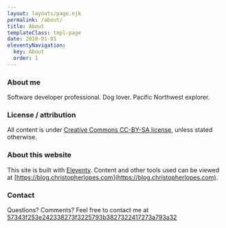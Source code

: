 ```yaml
---
layout: layouts/page.njk
permalink: /about/
title: About
templateClass: tmpl-page
date: 2010-01-01
eleventyNavigation:
  key: About
  order: 1
---
```


### About me

Software developer professional. Dog lover. Pacific Northwest explorer.

### License / attribution

All content is under [Creative Commons CC-BY-SA license](https://creativecommons.org/licenses/by-sa/4.0/), unless stated otherwise.

### About this website

This site is built with [Eleventy](https://www.11ty.dev/). Content and other tools used can be viewed at [https://blog.christopherlopes.com](https://blog.christopherlopes.com).

### Contact

Questions? Comments? Feel free to contact me at <a class="eml-protected" href="#">57343f253e242338273f3225793b3827322417273a793a32</a>

<script>
// https://dev.to/andrewlocknet/adding-simple-email-address-obfuscation-for-your-blog-like-cloudflare-scrape-shield-40f7
// Find all the elements on the page that use class="eml-protected"
var allElements = document.getElementsByClassName("eml-protected");

// Loop through all the elements, and update them
for (var i = 0; i < allElements.length; i++) {
    updateAnchor(allElements[i])
}

function updateAnchor(el) {
    // fetch the hex-encoded string
    var encoded = el.innerHTML;

    // decode the email, using the decodeEmail() function from before
    var decoded = decodeEmail(encoded);

    // Replace the text (displayed) content
    el.textContent = decoded;

    // Set the link to be a "mailto:" link
    el.href = 'mailto:' + decoded;
}

function decodeEmail(encodedString) {
    // Holds the final output
    var email = "";

    // Extract the first 2 letters
    var keyInHex = encodedString.substr(0, 2);

    // Convert the hex-encoded key into decimal
    var key = parseInt(keyInHex, 16);

    // Loop through the remaining encoded characters in steps of 2
    for (var n = 2; n < encodedString.length; n += 2) {

        // Get the next pair of characters
        var charInHex = encodedString.substr(n, 2)

        // Convert hex to decimal
        var char = parseInt(charInHex, 16);

        // XOR the character with the key to get the original character
        var output = char ^ key;

        // Append the decoded character to the output
        email += String.fromCharCode(output);
    }
    return email;
}

</script>
